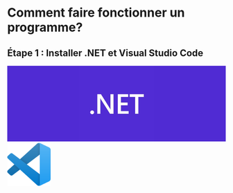 # Comment faire fonctionner un programme?

## Étape 1 : Installer .NET et Visual Studio Code
![.NET](.NET.jpg)
<img src="VSC.png" width="100" height="100">

